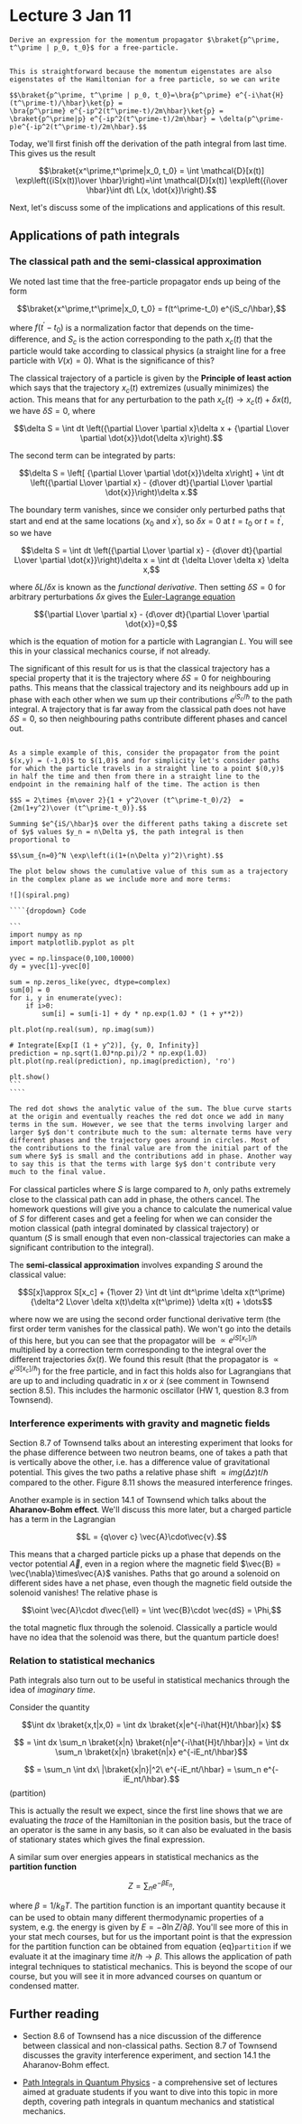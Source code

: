 # Lecture 3 Jan 11

```{admonition} Warm-up question
Derive an expression for the momentum propagator $\braket{p^\prime, t^\prime | p_0, t_0}$ for a free-particle.
```

```{dropdown} Solution

This is straightforward because the momentum eigenstates are also eigenstates of the Hamiltonian for a free particle, so we can write

$$\braket{p^\prime, t^\prime | p_0, t_0}=\bra{p^\prime} e^{-i\hat{H}(t^\prime-t)/\hbar}\ket{p} = 
\bra{p^\prime} e^{-ip^2(t^\prime-t)/2m\hbar}\ket{p} = \braket{p^\prime|p} e^{-ip^2(t^\prime-t)/2m\hbar} = \delta(p^\prime-p)e^{-ip^2(t^\prime-t)/2m\hbar}.$$
```

Today, we'll first finish off the derivation of the path integral from last time. This gives us the result 

$$\braket{x^\prime,t^\prime|x_0, t_0} = \int \mathcal{D}[x(t)] \exp\left({iS(x(t))\over \hbar}\right)=\int \mathcal{D}[x(t)] \exp\left({i\over \hbar}\int dt\ L(x, \dot{x})\right).$$

Next, let's discuss some of the implications and applications of this result.


## Applications of path integrals


### The classical path and the semi-classical approximation

We noted last time that the free-particle propagator ends up being of the form 

$$\braket{x^\prime,t^\prime|x_0, t_0} = f(t^\prime-t_0) e^{iS_c/\hbar},$$

where $f(t^\prime-t_0)$ is a normalization factor that depends on the time-difference, and $S_c$ is the action corresponding to the path $x_c(t)$ that the particle would take according to classical physics (a straight line for a free particle with $V(x)=0$). What is the significance of this? 

The classical trajectory of a particle is given by the **Principle of least action** which says that the trajectory $x_c(t)$ extremizes (usually minimizes) the action. This means that for any perturbation to the path $x_c(t)\rightarrow x_c(t) + \delta x(t)$, we have $\delta S=0$, where

$$\delta S = \int dt \left({\partial L\over \partial x}\delta x + {\partial L\over \partial \dot{x}}\dot{\delta x}\right).$$

The second term can be integrated by parts:

$$\delta S = \left[ {\partial L\over \partial \dot{x}}\delta x\right] + \int dt \left({\partial L\over \partial x} - {d\over dt}{\partial L\over \partial \dot{x}}\right)\delta x.$$

The boundary term vanishes, since we consider only perturbed paths that start and end at the same locations ($x_0$ and $x^\prime$), so $\delta x=0$ at $t=t_0$ or $t=t^\prime$, so we have

$$\delta S = \int dt \left({\partial L\over \partial x} - {d\over dt}{\partial L\over \partial \dot{x}}\right)\delta x = \int dt {\delta L\over \delta x} \delta x,$$

where $\delta L/\delta x$ is known as the *functional derivative*. Then setting $\delta S=0$ for arbitrary perturbations $\delta x$ gives the [Euler-Lagrange equation](https://en.wikipedia.org/wiki/Euler–Lagrange_equation)

$${\partial L\over \partial x} - {d\over dt}{\partial L\over \partial \dot{x}}=0,$$

which is the equation of motion for a particle with Lagrangian $L$. You will see this in your classical mechanics course, if not already.

The significant of this result for us is that the classical trajectory has a special property that it is the trajectory where $\delta S=0$ for neighbouring paths. This means that the classical trajectory and its neighbours add up in phase with each other when we sum up their contributions $e^{iS_c/\hbar}$ to the path integral. A trajectory that is far away from the classical path does not have $\delta S=0$, so then neighbouring paths contribute different phases and cancel out. 

`````{admonition} Illustration of the relative phase shifts

As a simple example of this, consider the propagator from the point $(x,y) = (-1,0)$ to $(1,0)$ and for simplicity let's consider paths for which the particle travels in a straight line to a point $(0,y)$ in half the time and then from there in a straight line to the endpoint in the remaining half of the time. The action is then

$$S = 2\times {m\over 2}{1 + y^2\over (t^\prime-t_0)/2}  = {2m(1+y^2)\over (t^\prime-t_0)}.$$

Summing $e^{iS/\hbar}$ over the different paths taking a discrete set of $y$ values $y_n = n\Delta y$, the path integral is then proportional to

$$\sum_{n=0}^N \exp\left(i(1+(n\Delta y)^2)\right).$$

The plot below shows the cumulative value of this sum as a trajectory in the complex plane as we include more and more terms:

![](spiral.png)

````{dropdown} Code

```
import numpy as np
import matplotlib.pyplot as plt

yvec = np.linspace(0,100,10000)
dy = yvec[1]-yvec[0]

sum = np.zeros_like(yvec, dtype=complex)
sum[0] = 0
for i, y in enumerate(yvec):
    if i>0:
        sum[i] = sum[i-1] + dy * np.exp(1.0J * (1 + y**2))

plt.plot(np.real(sum), np.imag(sum))

# Integrate[Exp[I (1 + y^2)], {y, 0, Infinity}]
prediction = np.sqrt(1.0J*np.pi)/2 * np.exp(1.0J)
plt.plot(np.real(prediction), np.imag(prediction), 'ro')

plt.show()
```
````

The red dot shows the analytic value of the sum. The blue curve starts at the origin and eventually reaches the red dot once we add in many terms in the sum. However, we see that the terms involving larger and larger $y$ don't contribute much to the sum: alternate terms have very different phases and the trajectory goes around in circles. Most of the contributions to the final value are from the initial part of the sum where $y$ is small and the contributions add in phase. Another way to say this is that the terms with large $y$ don't contribute very much to the final value. 

`````

For classical particles where $S$ is large compared to $\hbar$, only paths extremely close to the classical path can add in phase, the others cancel. The homework questions will give you a chance to calculate the numerical value of $S$ for different cases and get a feeling for when we can consider the motion classical (path integral dominated by classical trajectory) or quantum ($S$ is small enough that even non-classical trajectories can make a significant contribution to the integral).

The **semi-classical approximation** involves expanding $S$ around the classical value:

$$S[x]\approx S[x_c] + {1\over 2} \int dt \int dt^\prime \delta x(t^\prime) {\delta^2 L\over \delta x(t)\delta x(t^\prime)}  \delta x(t) + \dots$$

where now we are using the second order functional derivative term (the first order term vanishes for the classical path). We won't go into the details of this here, but you can see that the propagator will be $\propto e^{iS[x_c]/\hbar}$ multiplied by a correction term corresponding to the integral over the different trajectories $\delta x(t)$. We found this result (that the propagator is $\propto e^{iS[x_c]/\hbar}$) for the free particle, and in fact this holds also for Lagrangians that are up to and including quadratic in $x$ or $\dot{x}$ (see comment in Townsend section 8.5). This includes the harmonic oscillator (HW 1, question 8.3 from Townsend).

### Interference experiments with gravity and magnetic fields

Section 8.7 of Townsend talks about an interesting experiment that looks for the phase difference between two neutron beams, one of takes a path that is vertically above the other, i.e. has a difference value of gravitational potential. This gives the two paths a relative phase shift $\approx img(\Delta z)t/\hbar$ compared to the other. Figure 8.11 shows the measured interference fringes. 

Another example is in section 14.1 of Townsend which talks about the **Aharanov-Bohm effect**. We'll discuss this more later, but a charged particle has a term in the Lagrangian 

$$L = {q\over c} \vec{A}\cdot\vec{v}.$$

This means that a charged particle picks up a phase that depends on the vector potential $\vec{A}$, even in a region where the magnetic field $\vec{B} = \vec{\nabla}\times\vec{A}$ vanishes. Paths that go around a solenoid on different sides have a net phase, even though the magnetic field outside the solenoid vanishes! 
The relative phase is

$$\oint \vec{A}\cdot d\vec{\ell} = \int \vec{B}\cdot \vec{dS} = \Phi,$$

the total magnetic flux through the solenoid.
Classically a particle would have no idea that the solenoid was there, but the quantum particle does!


### Relation to statistical mechanics

Path integrals also turn out to be useful in statistical mechanics through the idea of *imaginary time*. 

Consider the quantity 

$$\int dx \braket{x,t|x,0} = \int dx \braket{x|e^{-i\hat{H}t/\hbar}|x} $$

$$ = \int dx \sum_n \braket{x|n} \braket{n|e^{-i\hat{H}t/\hbar}|x} = \int dx \sum_n \braket{x|n} \braket{n|x} e^{-iE_nt/\hbar}$$

$$ = \sum_n \int dx\ |\braket{x|n}|^2\ e^{-iE_nt/\hbar} = \sum_n e^{-iE_nt/\hbar}.$$ (partition)

This is actually the result we expect, since the first line shows that we are evaluating the *trace* of the Hamiltonian in the position basis, but the trace of an operator is the same in any basis, so it can also be evaluated in the basis of stationary states which gives the final expression.

A similar sum over energies appears in statistical mechanics as the **partition function**

$$Z = \sum_n e^{-\beta E_n},$$

where $\beta = 1/k_BT$. The partition function is an important quantity because it can be used to obtain many different thermodynamic properties of a system, e.g. the energy is given by $E = -\partial \ln Z/\partial \beta$. You'll see more of this in your stat mech courses, but for us the important point is that the expression for the partition function can be obtained from equation {eq}`partition` if we evaluate it at the imaginary time $it/\hbar\rightarrow \beta$. This allows the application of path integral techniques to statistical mechanics. This is beyond the scope of our course, but you will see it in more advanced courses on quantum or condensed matter.




## Further reading

- Section 8.6 of Townsend has a nice discussion of the difference between classical and non-classical paths. Section 8.7 of Townsend discusses the gravity interference experiment, and section 14.1 the Aharanov-Bohm effect.

- [Path Integrals in Quantum Physics](https://arxiv.org/abs/1209.1315v4) - a comprehensive set of lectures aimed at graduate students if you want to dive into this topic in more depth, covering path integrals in quantum mechanics and statistical mechanics.

